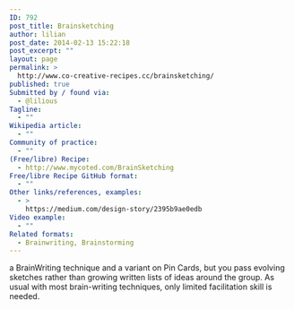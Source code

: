 ```yaml
---
ID: 792
post_title: Brainsketching
author: lilian
post_date: 2014-02-13 15:22:18
post_excerpt: ""
layout: page
permalink: >
  http://www.co-creative-recipes.cc/brainsketching/
published: true
Submitted by / found via:
  - @lilious
Tagline:
  - ""
Wikipedia article:
  - ""
Community of practice:
  - ""
(Free/libre) Recipe:
  - http://www.mycoted.com/BrainSketching
Free/libre Recipe GitHub format:
  - ""
Other links/references, examples:
  - >
    https://medium.com/design-story/2395b9ae0edb
Video example:
  - ""
Related formats:
  - Brainwriting, Brainstorming
---
```

a BrainWriting technique and a variant on Pin Cards, but you pass evolving sketches rather than growing written lists of ideas around the group. As usual with most brain-writing techniques, only limited facilitation skill is needed.